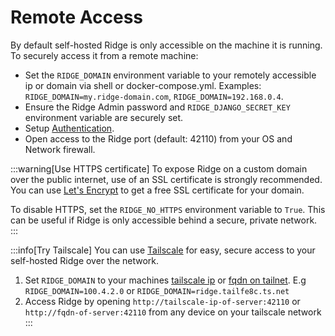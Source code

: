 # Remote Access

By default self-hosted Ridge is only accessible on the machine it is running. To securely access it from a remote machine:
- Set the `RIDGE_DOMAIN` environment variable to your remotely accessible ip or domain via shell or docker-compose.yml.
  Examples: `RIDGE_DOMAIN=my.ridge-domain.com`, `RIDGE_DOMAIN=192.168.0.4`.
- Ensure the Ridge Admin password and `RIDGE_DJANGO_SECRET_KEY` environment variable are securely set.
- Setup [Authentication](/advanced/authentication).
- Open access to the Ridge port (default: 42110) from your OS and Network firewall.

:::warning[Use HTTPS certificate]
To expose Ridge on a custom domain over the public internet, use of an SSL certificate is strongly recommended. You can use [Let's Encrypt](https://letsencrypt.org/) to get a free SSL certificate for your domain.

To disable HTTPS, set the `RIDGE_NO_HTTPS` environment variable to `True`. This can be useful if Ridge is only accessible behind a secure, private network.
:::

:::info[Try Tailscale]
You can use [Tailscale](https://tailscale.com/) for easy, secure access to your self-hosted Ridge over the network.
1. Set `RIDGE_DOMAIN` to your machines [tailscale ip](https://tailscale.com/kb/1452/connect-to-devices#identify-your-devices) or [fqdn on tailnet](https://tailscale.com/kb/1081/magicdns#fully-qualified-domain-names-vs-machine-names). E.g `RIDGE_DOMAIN=100.4.2.0` or `RIDGE_DOMAIN=ridge.tailfe8c.ts.net`
2. Access Ridge by opening `http://tailscale-ip-of-server:42110` or `http://fqdn-of-server:42110` from any device on your tailscale network
:::
